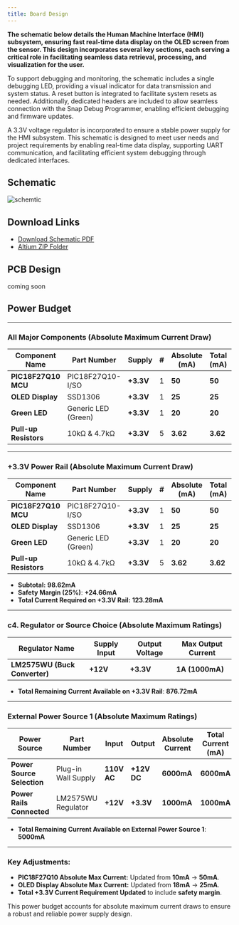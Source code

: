 ```yaml
---
title: Board Design
---
```

**The schematic below details the Human Machine Interface (HMI) subsystem, ensuring fast real-time data display on the OLED screen from the sensor. This design incorporates several key sections, each serving a critical role in facilitating seamless data retrieval, processing, and visualization for the user.**

To support debugging and monitoring, the schematic includes a single debugging LED, providing a visual indicator for data transmission and system status. A reset button is integrated to facilitate system resets as needed. Additionally, dedicated headers are included to allow seamless connection with the Snap Debug Programmer, enabling efficient debugging and firmware updates.

A 3.3V voltage regulator is incorporated to ensure a stable power supply for the HMI subsystem. This schematic is designed to meet user needs and project requirements by enabling real-time data display, supporting UART communication, and facilitating efficient system debugging through dedicated interfaces.
## **Schematic**


![schemtic](https://github.com/user-attachments/assets/e2495e5e-e3b6-4b29-95d5-4f80e1134677)




## **Download Links** 
- [Download Schematic PDF](https://github.com/JahmelG10/JahmelG10.github.io/blob/main/schematic_pdf2.pdf?raw=true)
- [Altium ZIP Folder](https://github.com/JahmelG10/JahmelG10.github.io/blob/main/Project_Workspace.zip)

## **PCB Design** 
coming soon


























## Power Budget





---

### All Major Components (Absolute Maximum Current Draw)

| **Component Name**        | **Part Number**       | **Supply** | **#** | **Absolute (mA)** | **Total (mA)** | **Unit** |
|-------------------------|----------------------|-----------|------|----------------|---------------|--------|
| **PIC18F27Q10 MCU**     | PIC18F27Q10-I/SO    | **+3.3V**     | 1    | **50**           | **50**         | **mA**     |
| **OLED Display**        | SSD1306               | **+3.3V**     | 1    | **25**           | **25**         | **mA**     |
| **Green LED**           | Generic LED (Green)   | **+3.3V**     | 1    | **20**           | **20**         | **mA**     |
| **Pull-up Resistors**   | 10kΩ & 4.7kΩ          | **+3.3V**     | 5    | **3.62**         | **3.62**       | **mA**     |

---

### +3.3V Power Rail (Absolute Maximum Current Draw)

| **Component Name**        | **Part Number**       | **Supply** | **#** | **Absolute (mA)** | **Total (mA)** | **Unit** |
|-------------------------|----------------------|-----------|------|----------------|---------------|--------|
| **PIC18F27Q10 MCU**     | PIC18F27Q10-I/SO    | **+3.3V**     | 1    | **50**           | **50**         | **mA**     |
| **OLED Display**        | SSD1306               | **+3.3V**     | 1    | **25**           | **25**         | **mA**     |
| **Green LED**           | Generic LED (Green)   | **+3.3V**     | 1    | **20**           | **20**         | **mA**     |
| **Pull-up Resistors**   | 10kΩ & 4.7kΩ          | **+3.3V**     | 5    | **3.62**         | **3.62**       | **mA**     |

- **Subtotal:** **98.62mA**  
- **Safety Margin (25%)**: **+24.66mA**  
- **Total Current Required on +3.3V Rail:** **123.28mA**  

---

### c4. Regulator or Source Choice (Absolute Maximum Ratings)

| **Regulator Name**     | **Supply Input** | **Output Voltage** | **Max Output Current** |
|----------------------|---------------|----------------|------------------|
| **LM2575WU (Buck Converter)** | **+12V**          | **+3.3V**          | **1A (1000mA)** |

- **Total Remaining Current Available on +3.3V Rail**: **876.72mA**  

---

### External Power Source 1 (Absolute Maximum Ratings)

| **Power Source**      | **Part Number**    | **Input** | **Output** | **Absolute Current** | **Total Current (mA)** |
|--------------------|-----------------|--------|--------|-----------------|----------------|
| **Power Source Selection** | Plug-in Wall Supply | **110V AC**  | **+12V DC** | **6000mA**          | **6000mA**         |
| **Power Rails Connected** | LM2575WU Regulator  | **+12V**     | **+3.3V**   | **1000mA**          | **1000mA**         |

- **Total Remaining Current Available on External Power Source 1**: **5000mA**  

---

### Key Adjustments:
- **PIC18F27Q10 Absolute Max Current:** Updated from **10mA** → **50mA**.
- **OLED Display Absolute Max Current:** Updated from **18mA** → **25mA**.
- **Total +3.3V Current Requirement Updated** to include **safety margin**.

This power budget accounts for absolute maximum current draws to ensure a robust and reliable power supply design.

